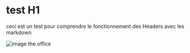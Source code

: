 # test H1
ceci est un test pour comprendre le fonctionnement des Headers avec les markdown

![image the office](https://media1.tenor.com/m/eCZT7WTXe6MAAAAd/the-office.gif)
